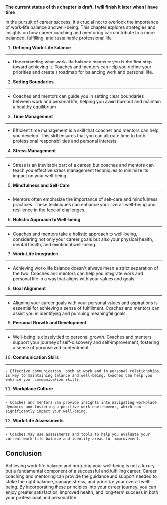 **The current status of this chapter is draft. I will finish it later when I have time**

In the pursuit of career success, it's crucial not to overlook the importance of work-life balance and well-being. This chapter explores strategies and insights on how career coaching and mentoring can contribute to a more balanced, fulfilling, and sustainable professional life.

1. **Defining Work-Life Balance**
---------------------------------

* Understanding what work-life balance means to you is the first step toward achieving it. Coaches and mentors can help you define your priorities and create a roadmap for balancing work and personal life.

2. **Setting Boundaries**
-------------------------

* Coaches and mentors can guide you in setting clear boundaries between work and personal life, helping you avoid burnout and maintain a healthy equilibrium.

3. **Time Management**
----------------------

* Efficient time management is a skill that coaches and mentors can help you develop. This skill ensures that you can allocate time to both professional responsibilities and personal interests.

4. **Stress Management**
------------------------

* Stress is an inevitable part of a career, but coaches and mentors can teach you effective stress management techniques to minimize its impact on your well-being.

5. **Mindfulness and Self-Care**
--------------------------------

* Mentors often emphasize the importance of self-care and mindfulness practices. These techniques can enhance your overall well-being and resilience in the face of challenges.

6. **Holistic Approach to Well-being**
--------------------------------------

* Coaches and mentors take a holistic approach to well-being, considering not only your career goals but also your physical health, mental health, and emotional well-being.

7. **Work-Life Integration**
----------------------------

* Achieving work-life balance doesn't always mean a strict separation of the two. Coaches and mentors can help you integrate work and personal life in a way that aligns with your values and goals.

8. **Goal Alignment**
---------------------

* Aligning your career goals with your personal values and aspirations is essential for achieving a sense of fulfillment. Coaches and mentors can assist you in identifying and pursuing meaningful goals.

9. **Personal Growth and Development**
--------------------------------------

* Well-being is closely tied to personal growth. Coaches and mentors support your journey of self-discovery and self-improvement, fostering a sense of purpose and contentment.

10. **Communication Skills**
----------------------------

    - Effective communication, both at work and in personal relationships, is key to maintaining balance and well-being. Coaches can help you enhance your communication skills.

11. **Workplace Culture**
-------------------------

    - Coaches and mentors can provide insights into navigating workplace dynamics and fostering a positive work environment, which can significantly impact your well-being.

12. **Work-Life Assessments**
-----------------------------

    - Coaches may use assessments and tools to help you evaluate your current work-life balance and identify areas for improvement.

Conclusion
----------

Achieving work-life balance and nurturing your well-being is not a luxury but a fundamental component of a successful and fulfilling career. Career coaching and mentoring can provide the guidance and support needed to strike the right balance, manage stress, and prioritize your overall well-being. By incorporating these principles into your career journey, you can enjoy greater satisfaction, improved health, and long-term success in both your professional and personal life.
